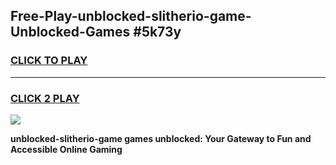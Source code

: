 
## Free-Play-unblocked-slitherio-game-Unblocked-Games #5k73y
<h3>
<a href="https://news.freeplayer.one?title=unblocked-slitherio-game&ref=8M">CLICK TO PLAY</a></h3>
<hr>

<h3>
<a href="https://news.freeplayer.one?title=unblocked-slitherio-game&ref=8M">CLICK 2 PLAY</a>
  
</h3>

<a href="https://news.freeplayer.one?title=unblocked-slitherio-game&ref=8M"><img src="https://clearcache.store/games.png"></a>


**unblocked-slitherio-game games unblocked: Your Gateway to Fun and Accessible Online Gaming**
